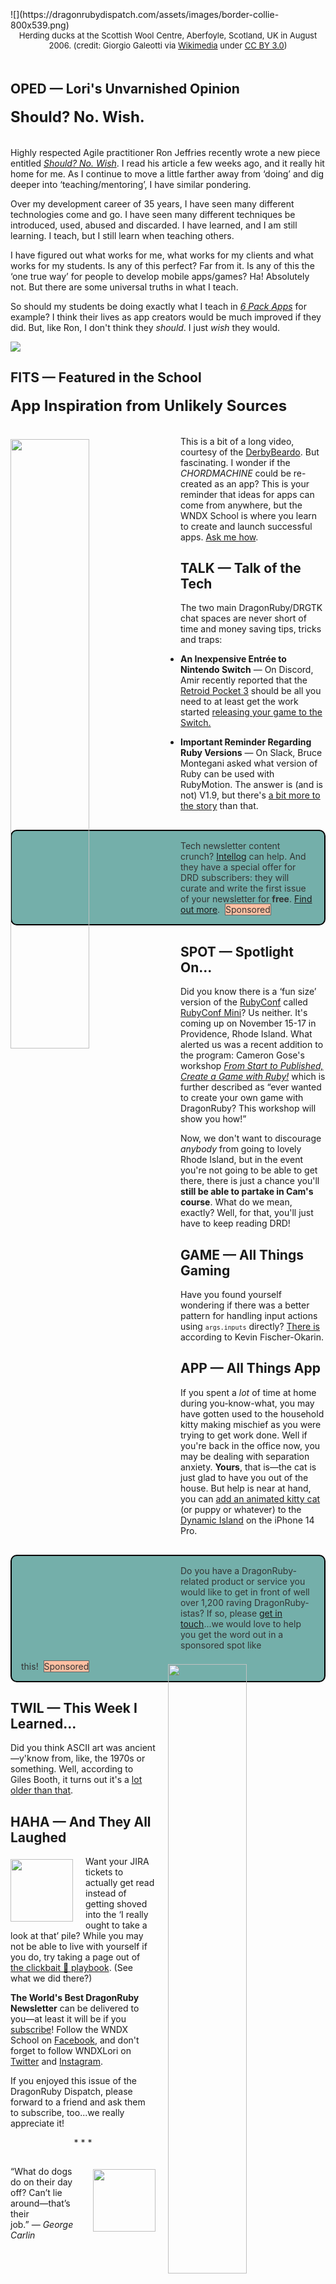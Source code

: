 <div style="display:none;font-size:0;line-height:0;max-height:0;mso-hide:all">DRD117: It's the dogs and cats issue.</div>

<div style="padding-bottom: 0px width: 100%; padding-top: 35px;">![](https://dragonrubydispatch.com/assets/images/border-collie-800x539.png)</div>

<div style="font-size: small; text-align: center; padding-bottom: 20px;">Herding ducks at the Scottish Wool Centre, Aberfoyle, Scotland, UK in August 2006. (credit: Giorgio Galeotti via <a href="https://commons.wikimedia.org/wiki/File:HERDING_DUCKS_Scottish_Wool_Centre,_Aberfoyle,_Scotland,_UK_August_2006_-_panoramio.jpg">Wikimedia</a> under <a href="https://creativecommons.org/licenses/by/3.0/deed.en">CC BY 3.0</a>)</div>

## OPED &#8212; Lori's Unvarnished Opinion

<div style="font-size: x-large; text-align: left; padding-bottom: 20px;"><b>Should? No. Wish.</b></div>

Highly respected Agile practitioner Ron Jeffries recently wrote a new piece entitled <em><a href="https://ronjeffries.com/articles/-z022/0222ff/wish/">Should? No. Wish</em></a>. I read his article a few weeks ago, and it really hit home for me. As I continue to move a little farther away from &lsquo;doing&rsquo; and dig deeper into &lsquo;teaching/mentoring&rsquo;, I have similar pondering.

Over my development career of 35 years, I have seen many different technologies come and go. I have seen many different techniques be introduced, used, abused and discarded. I have learned, and I am still learning. I teach, but I still learn when teaching others.

I have figured out what works for me, what works for my clients and what works for my students. Is any of this perfect? Far from it. Is any of this the &lsquo;one true way&rsquo; for people to develop mobile apps/games? Ha! Absolutely not. But there are some universal truths in what I teach.

So should my students be doing exactly what I teach in <em><a href="https://wndx.school/p/6-pack-apps-201904">6 Pack Apps</a></em> for example? I think their lives as app creators would be much improved if they did. But, like Ron, I don't think they <em>should</em>. I just <em>wish</em> they would.

![](https://dragonrubydispatch.com/assets/images/lori-signature-transparent-800x138.png)

## FITS &#8212; Featured in the School

<div style="font-size: x-large; text-align: left; padding-bottom: 20px;"><b>App Inspiration from Unlikely Sources</b></div>

<a href="https://www.youtube.com/watch?v=22-HsrdqR_o"><img src="https://dragonrubydispatch.com/assets/images/chordmachine-400x261.png" style="float: left; padding-top: 5px; padding-right: 20px; padding-bottom: 5px; padding-left: 0px; width: 50%;"></a>This is a bit of a long video, courtesy of the <a href="https://twitter.com/derbybeardo/status/1480077493356806148">DerbyBeardo</a>. But fascinating. I wonder if the <em>CHORDMACHINE</em> could be re-created as an app? This is your reminder that ideas for apps can come from anywhere, but the WNDX School is where you learn to create and launch successful apps. <a href="mailto:lori@wndx.com?subject=Yes, I Want to Learn to Create and Launch Successful Apps!">Ask me how</a>.

## TALK &#8212; Talk of the Tech

The two main DragonRuby/DRGTK chat spaces are never short of time and money saving tips, tricks and traps:

* <b>An Inexpensive Entrée to Nintendo Switch</b> &mdash; On Discord, Amir recently reported that the <a href="https://www.goretroid.com/products/retroid-pocket-3-handheld-retro-gaming-system">Retroid Pocket 3</a> should be all you need to at least get the work started <a href="https://discord.com/channels/608064116111966245/815289039338340414/1018293244653744259">releasing your game to the Switch.</a>

* <b>Important Reminder Regarding Ruby Versions</b> &mdash; On Slack, Bruce Montegani asked what version of Ruby can be used with RubyMotion. The answer is (and is not) V1.9, but there's <a href="https://motioneers.slack.com/archives/C055RS0VA/p1664165514724849">a bit more to the story</a> than that.

<div style="background: #74AFAA; padding: 15px; border-style: solid; border-width: 2px; border-color: black; margin-bottom: 15px; border-radius: 10px; margin-top: 30px;" ><span style="color: #333333;">Tech newsletter content crunch? <a href="https://intellog.com/content-crunch.html?utm_source=dragonrubydispatch.com&utm_campaign=DRD117">Intellog</a> can help. And they have a special offer for DRD subscribers: they will curate and write the first issue of your newsletter for <b>free</b>. <a href="https://intellog.com/content-crunch.html?utm_source=dragonrubydispatch.com&utm_campaign=DRD117">Find out more</a>.&nbsp;&nbsp;<span style="background-color: #FEBFA2; border-style: solid; border-width: 1px; border-color: #666666">Sponsored</span></span></div>

## SPOT &#8212; Spotlight On...

Did you know there is a &lsquo;fun size&rsquo; version of the <a href="https://rubyconf.org">RubyConf</a> called <a href="https://www.rubyconfmini.com">RubyConf Mini</a>? Us neither. It's coming up on November 15-17 in Providence, Rhode Island. What alerted us was a recent addition to the program: Cameron Gose's workshop <em><a href="https://twitter.com/RubyConfMini/status/1572317433008128001">From Start to Published, Create a Game with Ruby!</a></em> which is further described as &ldquo;ever wanted to create your own game with DragonRuby? This workshop will show you how!&rdquo;

Now, we don't want to discourage <em>anybody</em> from going to lovely Rhode Island, but in the event you're not going to be able to get there, there is just a chance you'll <b>still be able to partake in Cam's course</b>. What do we mean, exactly? Well, for that, you'll just have to keep reading DRD!

## GAME &#8212; All Things Gaming

Have you found yourself wondering if there was a better pattern for handling input actions using <small><code>args.inputs</code></small> directly? <a href="https://kfischer-okarin.github.io/digital-garden/notes/dr-patterns-input-actions/">There is</a> according to Kevin Fischer-Okarin.

## APP &#8212; All Things App

<img src="https://dragonrubydispatch.com/assets/images/cat-confused-about-kitten-on-the-computer.gif" style="float: right; padding-top: 5px; padding-right: 0px; padding-bottom: 5px; padding-left: 20px; width: 50%;"></a>If you spent a <em>lot</em> of time at home during you-know-what, you may have gotten used to the household kitty making mischief as you were trying to get work done. Well if you're back in the office now, you may be dealing with separation anxiety. <b>Yours</b>, that is&mdash;the cat is just glad to have you out of the house. But help is near at hand, you can <a href="https://twitter.com/ChristianSelig/status/1570863225234923520">add an animated kitty cat</a> (or puppy or whatever) to the <a href="https://support.apple.com/en-mn/guide/iphone/iph28f50d10d/ios">Dynamic Island</a> on the iPhone 14 Pro.

<div style="background: #74AFAA; padding: 15px; border-style: solid; border-width: 2px; border-color: black; margin-bottom: 15px; border-radius: 10px; margin-top: 30px;" ><span style="color: #333333;">Do you have a DragonRuby-related product or service you would like to get in front of well over 1,200 raving DragonRuby-istas? If so, please <a href="mailto:lori@wndx.com">get in touch</a>...we would love to help you get the word out in a sponsored spot like this!&nbsp;&nbsp;<span style="background-color: #FEBFA2; border-style: solid; border-width: 1px; border-color: #666666">Sponsored</span></span></div>

## TWIL &#8212; This Week I Learned...

Did you think ASCII art was ancient&mdash;y'know from, like, the 1970s or something. Well, according to Giles Booth, it turns out it's a <a href="https://twitter.com/blogmywiki/status/1570500148878544896">lot older than that<a/>.

## HAHA &#8212; And They All Laughed

<img src="https://dragonrubydispatch.com/assets/images/jira-logo-100x100.png" style="float: left; padding-top: 5px; padding-right: 20px; padding-bottom: 5px; padding-left: 0px; width: 100px;">Want your JIRA tickets to actually get read instead of getting shoved into the &lsquo;I really ought to take a look at that&rsquo; pile? While you may not be able to live with yourself if you do, try taking a page out of <a href="https://twitter.com/amdev/status/1499374242755919878">the clickbait &#127907; playbook</a>. (See what we did there?)

**The World's Best DragonRuby Newsletter** can be delivered to you&mdash;at least it will be if you [subscribe](https://motivated-experimenter-209.ck.page/bd51551808)! Follow the WNDX School on [Facebook](https://www.facebook.com/wndxschool), and don't forget to follow WNDXLori on [Twitter](https://twitter.com/wndxlori) and [Instagram](https://instagram.com/wndxlori).

If you enjoyed this issue of the DragonRuby Dispatch, please forward to a friend and ask them to subscribe, too...we really appreciate it!

<div style="text-align: center; padding-bottom: 15px;">* * *</div>

<img src="https://dragonrubydispatch.com/assets/images/george-carlin-100x100.png" style="float: right; padding-top: 5px; padding-left: 20px; padding-bottom: 0px; width: 100px;">&ldquo;What do dogs do on their day off? Can’t lie around&mdash;that’s their job.&rdquo;&nbsp;&mdash;&nbsp;<em>George Carlin</em>
